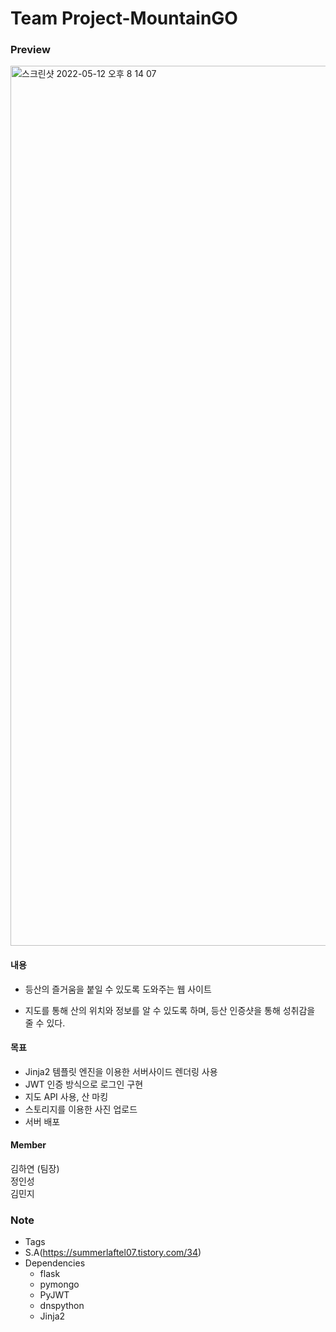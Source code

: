 # Team Project-MountainGO



### Preview



<img width="1408" alt="스크린샷 2022-05-12 오후 8 14 07" src="https://user-images.githubusercontent.com/85288036/168061679-4740e17e-004b-4f97-92ab-cace2eb6fcb1.png">

#### 내용
- 등산의 즐거움을 붙일 수 있도록 도와주는 웹 사이트

- 지도를 통해 산의 위치와 정보를 알 수 있도록 하며, 등산 인증샷을 통해 성취감을 줄 수 있다.
#### 목표
- Jinja2 템플릿 엔진을 이용한 서버사이드 렌더링 사용
- JWT 인증 방식으로 로그인 구현
- 지도 API 사용, 산 마킹
- 스토리지를 이용한 사진 업로드
- 서버 배포


#### Member
김하연 (팀장)   
정인성     
김민지

### Note
  
  - Tags
  -  S.A(https://summerlaftel07.tistory.com/34)
- Dependencies
  - flask
  - pymongo
  - PyJWT
  - dnspython
  - Jinja2




